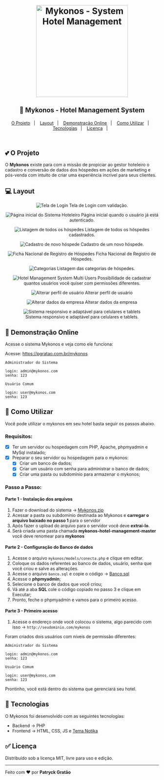 <h1 align="center">
    <img alt="Mykonos - System Hotel Management" src=".github/mykonos.png" width="300px" />
</h1>

<h2 align="center">

  🚀 Mykonos - Hotel Management System
</h2>

<p align="center">
  <a href="#two_hearts-o-projeto">O Projeto</a>&nbsp;&nbsp;&nbsp;|&nbsp;&nbsp;&nbsp;
  <a href="#computer-layout">Layout</a>&nbsp;&nbsp;&nbsp;|&nbsp;&nbsp;&nbsp;
  <a href="#iphone-demonstração-online">Demonstração Online</a>&nbsp;&nbsp;&nbsp;|&nbsp;&nbsp;&nbsp;
  <a href="#key-como-utilizar">Como Utilizar</a>&nbsp;&nbsp;&nbsp;|&nbsp;&nbsp;&nbsp;
  <a href="#rocket-tecnologias">Tecnologias</a>&nbsp;&nbsp;&nbsp;|&nbsp;&nbsp;&nbsp;
  <a href="#white_check_mark-licença">Licença</a>&nbsp;&nbsp;&nbsp;|&nbsp;&nbsp;&nbsp;
</p>

<br>

## :two_hearts: O Projeto

O **Mykonos** existe para com a missão de propiciar ao gestor hoteleiro o cadastro e conversão de dados dos hóspedes em ações de marketing e pós-venda com intuito de criar uma experiência incrível para seus clientes. 

## :computer: Layout
<div align="center">

![Tela de Login](.github/telas/login.png)
Tela de Login com validação.

![Página inicial do Sistema Hoteleiro](.github/telas/index.png)
Página inicial quando o usuário já está autenticado.

![Listagem de todos os hóspedes](.github/telas/hospedes/lista-hospedes.png)
Listagem de todos os hóspedes cadastrados.

![Cadastro de novo hóspede](.github/telas/hospedes/cadastro-hospede.png)
Cadastro de um novo hóspede.

![Ficha Nacional de Registro de Hóspedes](.github/telas/hospedes/fnrh.png)
Ficha Nacional de Registro de Hóspedes.

![Categorias](.github/telas/categorias/listar-categorias.png)
Listagem das categorias de hóspedes.

![Hotel Management System Multi Users](.github/telas/multi-usuarios.png)
Possibilidade de cadastrar quantos usuários você quiser com permissões diferentes.

![Alterar perfil de usuário](.github/telas/usuarios.png)
Alterar perfil de usuário

![Alterar dados da empresa](.github/telas/dados-empresa.png)
Alterar dados da empresa

![Sistema responsivo e adaptável para celulares e tablets](.github/telas/mobile.png)
<br>Sistema responsivo e adaptável para celulares e tablets.

</div>

## :iphone: Demonstração Online

Acesse o sistema Mykonos e veja como ele funciona:

Acesse: https://pgratao.com.br/mykonos


    Administrador do Sistema
    
    login: admin@mykonos.com
    senha: 123

    Usuário Comum
    
    login: user@mykonos.com
    senha: 123

## :key: Como Utilizar

Você pode utilizar o mykonos em seu hotel basta seguir os passos abaixo.

### **Requisitos**:
- [x] Ter um servidor ou hospedagem com PHP, Apache, phpmyadmin e MySql instalado;
- [x] Preparar o seu servidor ou hospedagem para o mykonos:
  - [x] Criar um banco de dados;
  - [x] Criar um usuário com senha para administrar o banco de dados;
  - [x] Criar uma pasta ou subdomínio para armazenar o mykonos;

### **Passo a Passo**:

#### Parte 1 - Instalação dos arquivos 

1. Fazer o download do sistema &#8594;  [Mykonos.zip](https://github.com/patryckgratao/mykonos-hotel-management/archive/master.zip)
2. Acessar a pasta ou subdomínio destinada ao Mykonos e **carregar o arquivo baixado no passo 1** para o servidor
3. Após fazer o upload do arquivo para o servidor você deve **extraí-lo**.
4. Será criada uma pasta chamada **mykonos-hotel-management-master** você deve renomear para **mykonos**

#### Parte 2 - Configuração do Banco de dados

1. Acesse o arquivo `mykonos/models/conecta.php` e clique em editar.
2. Coloque os dados referentes ao banco de dados, usuário, senha que você criou e salve as alterações.
3. Acesse o arquivo `banco.sql` e copie o código &#8594; [Banco.sql](https://raw.githubusercontent.com/patryckgratao/mykonos-hotel-management/master/models/banco.sql)
3. Acesse o **phpmyadmin**;
4. Selecione o banco de dados que você criou;
5. Vá até a aba **SQL** cole o código copiado no passo 3 e clique em Executar;
6. Pronto, feche o phpmyadmin e vamos para o primeiro acesso.

#### Parte 3 - Primeiro acesso

1. Acesse o endereço onde você colocou o sistema, algo parecido com isso &#8594; `http://seudominio.com/mykonos`

Foram criados dois usuários com níveis de permissão diferentes:


    Administrador do Sistema
    
    login: admin@mykonos.com
    senha: 123

    Usuário Comum
    
    login: user@mykonos.com
    senha: 123

Prontinho, você está dentro do sistema que gerenciará seu hotel.

## :rocket: Tecnologias

O Mykonos foi desenvolvido com as seguintes tecnologias:

- Backend → PHP
- Frontend → HTML, CSS, JS e [Tema Notika](https://github.com/puikinsh/notika)

## :white_check_mark: Licença

Distribuído sob a licença MIT, livre para uso e edição.

---

Feito com ❤️ por **Patryck Gratão**